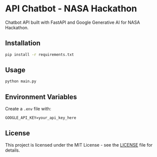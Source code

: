 # API Chatbot - NASA Hackathon

Chatbot API built with FastAPI and Google Generative AI for NASA Hackathon.

## Installation

```bash
pip install -r requirements.txt
```

## Usage

```bash
python main.py
```

## Environment Variables

Create a `.env` file with:
```
GOOGLE_API_KEY=your_api_key_here

```

## License

This project is licensed under the MIT License - see the [LICENSE](LICENSE) file for details.
